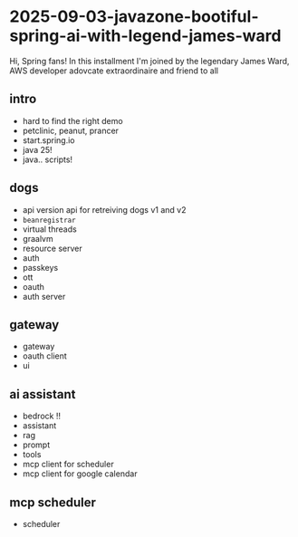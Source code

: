 # 2025-09-03-javazone-bootiful-spring-ai-with-legend-james-ward
Hi, Spring fans! In this installment I'm joined by the legendary James Ward, AWS developer adovcate extraordinaire and friend to all


## intro
- hard to find the right demo 
- petclinic, peanut, prancer 
- start.spring.io 
- java 25!
- java.. scripts!

## dogs
- api version api for retreiving dogs v1 and v2
- `beanregistrar` 
- virtual threads
- graalvm 
- resource server 
- auth
- passkeys 
- ott 
- oauth 
- auth server 

## gateway
- gateway 
- oauth client
- ui 

## ai assistant
- bedrock !!
- assistant
- rag
- prompt 
- tools 
- mcp client for scheduler 
- mcp client for google calendar

## mcp scheduler
- scheduler

